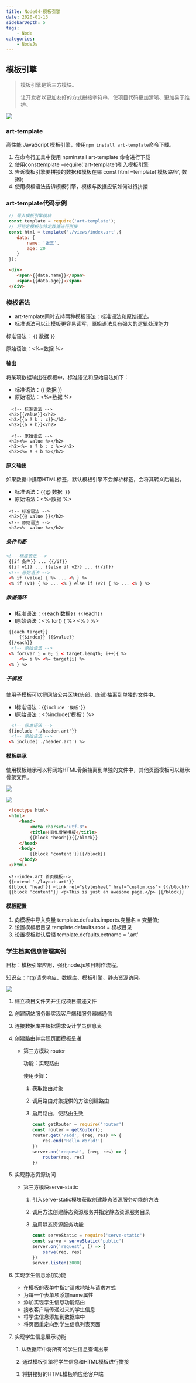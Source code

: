 ```yaml
---
title: Node04-模板引擎
date: 2020-01-13
sidebarDepth: 5
tags:
    - Node
categories:
    - NodeJs
---
```


## 模板引擎

> 模板引擎是第三方模块。
>
> 让开发者以更加友好的方式拼接字符串，使项目代码更加清晰、更加易于维护。

![](https://gitee.com/chuanyuan_an/tuchuang/raw/master/image/202008/31/214103-783944.png)

### art-template

高性能 JavaScript 模板引擎，使用`npm install art-template`命令下载。

1. 在命令行工具中使用 npminstall art-template 命令进行下载
2. 使用consttemplate =require('art-template')引入模板引擎
3. 告诉模板引擎要拼接的数据和模板在哪 const html =template(‘模板路径’, 数据);
4. 使用模板语法告诉模板引擎，模板与数据应该如何进行拼接 

### art-template代码示例

```js
 // 导入模板引擎模块
 const template = require('art-template');
 // 将特定模板与特定数据进行拼接
 const html = template('./views/index.art',{
    data: {
        name: '张三',
        age: 20
    }
 }); 

```

```html
 <div>
    <span>{{data.name}}</span>
    <span>{{data.age}}</span>
 </div>

```





### 模板语法

- art-template同时支持两种模板语法：标准语法和原始语法。
- 标准语法可以让模板更容易读写，原始语法具有强大的逻辑处理能力

标准语法： {{ 数据 }}

原始语法：<%=数据  %>



#### 输出

将某项数据输出在模板中，标准语法和原始语法如下：

- 标准语法：{{ 数据 }}
- 原始语法：<%=数据 %>

```php+HTML
  <!-- 标准语法 -->
 <h2>{{value}}</h2>
 <h2>{{a ? b : c}}</h2>
 <h2>{{a + b}}</h2>

  <!-- 原始语法 -->
 <h2><%= value %></h2>
 <h2><%= a ? b : c %></h2>
 <h2><%= a + b %></h2>

```



#### 原文输出

如果数据中携带HTML标签，默认模板引擎不会解析标签，会将其转义后输出。

- 标准语法：`{{`@ 数据` }}`
- 原始语法：<%-数据 %>

```php+HTML
 <!-- 标准语法 -->
 <h2>{{@ value }}</h2>
 <!-- 原始语法 -->
 <h2><%- value %></h2>

```

##### 条件判断

```html
<!-- 标准语法 --> 
 {{if 条件}} ... {{/if}}
 {{if v1}} ... {{else if v2}} ... {{/if}}
 <!-- 原始语法 -->
 <% if (value) { %> ... <% } %>
 <% if (v1) { %> ... <% } else if (v2) { %> ... <% } %>

```

##### 数据循环

- l标准语法：`{{`each 数据`}} {{`/each`}}`
- l原始语法：<% for() { %> <% } %>

```html
 {{each target}}
     {{$index}} {{$value}}
 {{/each}}
  <!-- 原始语法 -->
 <% for(var i = 0; i < target.length; i++){ %>
     <%= i %> <%= target[i] %>
 <% } %>

```

##### 子模板

使用子模板可以将网站公共区块(头部、底部)抽离到单独的文件中。

- l标准语法：{{`include '模板'`}}
- l原始语法：<%include('模板') %>

```html
  <!-- 标准语法 -->
 {{include './header.art'}}
  <!-- 原始语法 -->
 <% include('./header.art') %>

```

#### 模板继承

使用模板继承可以将网站HTML骨架抽离到单独的文件中，其他页面模板可以继承骨架文件。



![](https://gitee.com/chuanyuan_an/tuchuang/raw/master/image/202008/31/214121-988106.png)



![](https://gitee.com/chuanyuan_an/tuchuang/raw/master/image/202008/31/214123-264869.png)



```html
 <!doctype html>
 <html>
     <head>
         <meta charset="utf-8">
         <title>HTML骨架模板</title>
         {{block 'head'}}{{/block}}
     </head>
     <body>
         {{block 'content'}}{{/block}}
     </body>
 </html>

```

```
 <!--index.art 首页模板-->
 {{extend './layout.art'}}
 {{block 'head'}} <link rel="stylesheet" href="custom.css"> {{/block}}
 {{block 'content'}} <p>This is just an awesome page.</p> {{/block}}

```

#### 模板配置

1. 向模板中导入变量 template.defaults.imports.变量名 = 变量值;
2. 设置模板根目录 template.defaults.root = 模板目录
3. 设置模板默认后缀 template.defaults.extname = '.art'

### 学生档案信息管理案例

目标：模板引擎应用，强化node.js项目制作流程。

知识点：http请求响应、数据库、模板引擎、静态资源访问。



![](https://gitee.com/chuanyuan_an/tuchuang/raw/master/image/202008/31/214125-265992.png)

1. 建立项目文件夹并生成项目描述文件

2. 创建网站服务器实现客户端和服务器端通信

3. 连接数据库并根据需求设计学员信息表

4. 创建路由并实现页面模板呈递

   - 第三方模块 router

     功能：实现路由

     使用步骤：

     1. 获取路由对象

     2. 调用路由对象提供的方法创建路由

     3. 启用路由，使路由生效

        ```javascript
        const getRouter = require('router')
        const router = getRouter();
        router.get('/add', (req, res) => {
            res.end('Hello World!')
        }) 
        server.on('request', (req, res) => {
            router(req, res)
        })

        ```

        

5. 实现静态资源访问

   - 第三方模块serve-static

     1. 引入serve-static模块获取创建静态资源服务功能的方法

     2. 调用方法创建静态资源服务并指定静态资源服务目录

     3. 启用静态资源服务功能

        ```javascript
        const serveStatic = require('serve-static')
        const serve = serveStatic('public')
        server.on('request', () => { 
            serve(req, res)
        })
        server.listen(3000)

        ```

        

6. 实现学生信息添加功能

   - 在模板的表单中指定请求地址与请求方式
   - 为每一个表单项添加name属性
   - 添加实现学生信息功能路由
   - 接收客户端传递过来的学生信息
   - 将学生信息添加到数据库中
   - 将页面重定向到学生信息列表页面

7. 实现学生信息展示功能

   ​	1. 从数据库中将所有的学生信息查询出来

   ​	2. 通过模板引擎将学生信息和HTML模板进行拼接

   ​	3. 将拼接好的HTML模板响应给客户端
